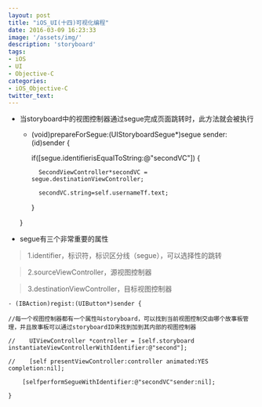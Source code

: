 ```yaml
---
layout: post
title: "iOS_UI(十四)可视化编程"
date: 2016-03-09 16:23:33
image: '/assets/img/'
description: 'storyboard'
tags:
- iOS
- UI
- Objective-C
categories:
- iOS_Objective-C
twitter_text:
---
```



* 当storyboard中的视图控制器通过segue完成页面跳转时，此方法就会被执行

    - (void)prepareForSegue:(UIStoryboardSegue*)segue sender:(id)sender {

		if([segue.identifierisEqualToString:@"secondVC"]) {

			SecondViewController*secondVC = segue.destinationViewController;

			secondVC.string=self.usernameTf.text;

		}

	}
* segue有三个非常重要的属性

 >1.identifier，标识符，标识区分线（segue），可以选择性的跳转

 >2.sourceViewController，源视图控制器

 >3.destinationViewController，目标视图控制器

	- (IBAction)regist:(UIButton*)sender {

	//每一个视图控制器都有一个属性叫storyboard，可以找到当前视图控制交由哪个故事板管理，并且故事板可以通过storyboardID来找到加到其内部的视图控制器

	//    UIViewController *controller = [self.storyboard instantiateViewControllerWithIdentifier:@"second"];

	//    [self presentViewController:controller animated:YES completion:nil];

		[selfperformSegueWithIdentifier:@"secondVC"sender:nil];

	}